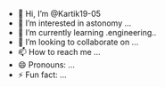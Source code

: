 - 👋 Hi, I’m @Kartik19-05
- 👀 I’m interested in astonomy ...
- 🌱 I’m currently learning .engineering..
- 💞️ I’m looking to collaborate on ...
- 📫 How to reach me ...
- 😄 Pronouns: ...
- ⚡ Fun fact: ...

<!---
Kartik19-05/Kartik19-05 is a ✨ special ✨ repository because its `README.md` (this file) appears on your GitHub profile.
You can click the Preview link to take a look at your changes.
--->
